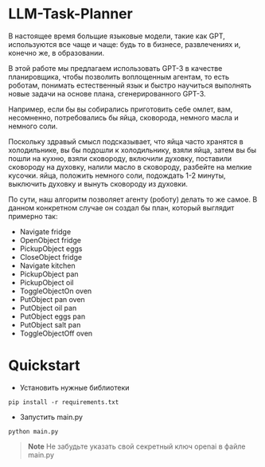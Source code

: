 # LLM-Task-Planner

В настоящее время больщие языковые модели, такие как GPT, используются все чаще и чаще: будь то в бизнесе, развлечениях и, конечно же, в образовании.

В этой работе мы предлагаем использовать GPT-3 в качестве планировщика, чтобы позволить воплощенным агентам, то есть роботам, понимать естественный язык и быстро научиться выполнять новые задачи на основе плана, сгенерированного GPT-3.

Например, если бы вы собирались приготовить себе омлет, вам, несомненно, потребовались бы яйца, сковорода, немного масла и немного соли.

Поскольку здравый смысл подсказывает, что яйца часто хранятся в холодильнике, вы бы подошли к холодильнику, взяли яйца, затем вы бы пошли на кухню, взяли сковороду, включили духовку, поставили сковороду на духовку, налили масло в сковороду, разбейте на мелкие кусочки. яйца, положить немного соли, подождать 1-2 минуты, выключить духовку и вынуть сковороду из духовки.

По сути, наш алгоритм позволяет агенту (роботу) делать то же самое. В данном конкретном случае он создал бы план, который выглядит примерно так:

- Navigate fridge
- OpenObject fridge
- PickupObject eggs
- CloseObject fridge
- Navigate kitchen
- PickupObject pan
- PickupObject oil
- ToggleObjectOn oven
- PutObject pan oven
- PutObject oil pan
- PutObject eggs pan
- PutObject salt pan
- ToggleObjectOff oven

# Quickstart

- Установить нужные библиотеки

```
pip install -r requirements.txt
```

- Запустить main.py
```
python main.py
```

> **Note**
> Не забудьте указать свой секретный ключ openai в файле main.py
